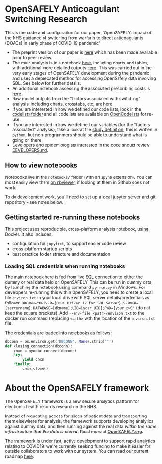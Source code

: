 # OpenSAFELY Anticoagulant Switching Research

This is the code and configuration for our paper, 'OpenSAFELY: impact of the NHS guidance of switching from warfarin to direct anticoagulants (DOACs) in early phase of COVID-19 pandemic'

* The preprint version of our paper is [here](https://www.medrxiv.org/content/10.1101/2020.12.03.20243535v1) which has been made available prior to peer review.
* The main analysis is in a notebook [here](https://github.com/opensafely/anticoagulant-switching-research/blob/master/notebooks/Warfarin_DOAC_rpt.ipynb), including charts and tables, with additional more detailed outputs [here](https://github.com/opensafely/anticoagulant-switching-research/tree/master/output). This was carried out in the very early stages of OpenSAFELY development during the pandemic and uses a deprecated method for accessing OpenSafely data involving SQL. See below for further details.
* An additional notebook assessing the associated prescribing costs is [here](https://github.com/opensafely/anticoagulant-switching-research/blob/master/notebooks/DOAC_costings.ipynb).
* Raw model outputs from the "factors associated with switching" analysis, including charts, crosstabs, etc, are [here](https://github.com/opensafely/anticoagulant-switching-research/tree/master/released_outputs)
* If you are interested in how we defined our code lists, look in the [codelists folder](./codelists/) and all codelists are available on [OpenCodelists](https://codelists.opensafely.org/) for re-use.
* If you are interested in how we defined our variables (for the "factors associated" analysis), take a look at the [study definition](analysis/study_definition.py); this is written in `python`, but non-programmers should be able to understand what is going on there
* Developers and epidemiologists interested in the code should review
[DEVELOPERS.md](./docs/DEVELOPERS.md).

## How to view notebooks

Notebooks live in the `notebooks/` folder (with an `ipynb`
extension). You can most easily view them [on
nbviewer](https://nbviewer.jupyter.org/github/ebmdatalab/<repo>/tree/master/notebooks/),
if looking at them in Github does not work.

To do development work, you'll need to set up a local jupyter server
and git repository - see notes below.

## Getting started re-running these notebooks

This project uses reproducible, cross-platform
analysis notebook, using Docker.  It also includes:

* configuration for `jupytext`, to support easier code review
* cross-platform startup scripts
* best practice folder structure and documentation

### Loading SQL credentials when running notebooks

The main notebook here is fed from live SQL connection to either the dummy or real data held on OpenSAFELY. This can be run in dummy data, by launching the notebook using command `py run.py` in Windows.
For developers re-running this within OpenSAFELY, you need to create a local file `environ.txt` in your local drive with SQL server details/credentials as follows:
`DBCONN="DRIVER={ODBC Driver 17 for SQL Server};SERVER=[servername];DATABASE=[dbname];UID=[your_UID];PWD=[your_pw]"` (do not keep the square brackets). Add `--env-file <path>/environ.txt` to the docker run command (replacing `<path>` with the location of the `environ.txt` file.



The credentials are loaded into notebooks as follows:
```python
dbconn = os.environ.get('DBCONN', None).strip('"')
def closing_connection(dbconn):
    cnxn = pyodbc.connect(dbconn)
    try:
        yield cnxn
    finally:
        cnxn.close()
```
        
# About the OpenSAFELY framework

The OpenSAFELY framework is a new secure analytics platform for
electronic health records research in the NHS.

Instead of requesting access for slices of patient data and
transporting them elsewhere for analysis, the framework supports
developing analytics against dummy data, and then running against the
real data *within the same infrastructure that the data is stored*.
Read more at [OpenSAFELY.org](https://opensafely.org).

The framework is under fast, active development to support rapid
analytics relating to COVID19; we're currently seeking funding to make
it easier for outside collaborators to work with our system.  You can
read our current roadmap [here](ROADMAP.md).
